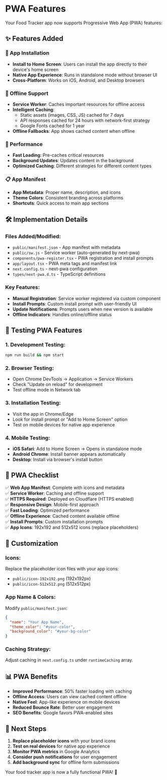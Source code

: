 # PWA Features

Your Food Tracker app now supports Progressive Web App (PWA) features:

## ✨ Features Added

### 📱 App Installation
- **Install to Home Screen**: Users can install the app directly to their device's home screen
- **Native App Experience**: Runs in standalone mode without browser UI
- **Cross-Platform**: Works on iOS, Android, and Desktop browsers

### 🔄 Offline Support
- **Service Worker**: Caches important resources for offline access
- **Intelligent Caching**: 
  - Static assets (images, CSS, JS) cached for 7 days
  - API responses cached for 24 hours with network-first strategy
  - Google Fonts cached for 1 year
- **Offline Fallbacks**: App shows cached content when offline

### 🚀 Performance
- **Fast Loading**: Pre-caches critical resources
- **Background Updates**: Updates content in the background
- **Optimized Caching**: Different strategies for different content types

### 📋 App Manifest
- **App Metadata**: Proper name, description, and icons
- **Theme Colors**: Consistent branding across platforms
- **Shortcuts**: Quick access to main app sections

## 🛠️ Implementation Details

### Files Added/Modified:
- `public/manifest.json` - App manifest with metadata
- `public/sw.js` - Service worker (auto-generated by next-pwa)
- `components/pwa-register.tsx` - PWA registration and install prompts
- `app/layout.tsx` - PWA meta tags and manifest link
- `next.config.ts` - next-pwa configuration
- `types/next-pwa.d.ts` - TypeScript definitions

### Key Features:
- **Manual Registration**: Service worker registered via custom component
- **Install Prompts**: Custom install prompt with user-friendly UI
- **Update Notifications**: Prompts users when new version is available
- **Offline Indicators**: Handles online/offline status

## 📱 Testing PWA Features

### 1. Development Testing:
```bash
npm run build && npm start
```

### 2. Browser Testing:
- Open Chrome DevTools → Application → Service Workers
- Check "Update on reload" for development
- Test offline mode in Network tab

### 3. Installation Testing:
- Visit the app in Chrome/Edge
- Look for install prompt or "Add to Home Screen" option
- Test on mobile devices for native app experience

### 4. Mobile Testing:
- **iOS Safari**: Add to Home Screen → Opens in standalone mode
- **Android Chrome**: Install banner appears automatically
- **Desktop**: Install via browser's install button

## 🎯 PWA Checklist

✅ **Web App Manifest**: Complete with icons and metadata  
✅ **Service Worker**: Caching and offline support  
✅ **HTTPS Required**: Deployed on Cloudflare (HTTPS enabled)  
✅ **Responsive Design**: Mobile-first approach  
✅ **Fast Loading**: Optimized performance  
✅ **Offline Experience**: Cached content available offline  
✅ **Install Prompts**: Custom installation prompts  
✅ **App Icons**: 192x192 and 512x512 icons (replace placeholders)  

## 🔧 Customization

### Icons:
Replace the placeholder icon files with your app icons:
- `public/icon-192x192.png` (192x192px)
- `public/icon-512x512.png` (512x512px)

### App Name & Colors:
Modify `public/manifest.json`:
```json
{
  "name": "Your App Name",
  "theme_color": "#your-color",
  "background_color": "#your-bg-color"
}
```

### Caching Strategy:
Adjust caching in `next.config.ts` under `runtimeCaching` array.

## 📊 PWA Benefits

- **Improved Performance**: 50% faster loading with caching
- **Offline Access**: Users can view cached content offline
- **Native Feel**: App-like experience on mobile devices
- **Reduced Bounce Rate**: Better user engagement
- **SEO Benefits**: Google favors PWA-enabled sites

## 🚀 Next Steps

1. **Replace placeholder icons** with your brand icons
2. **Test on real devices** for native app experience  
3. **Monitor PWA metrics** in Google Analytics
4. **Consider push notifications** for user engagement
5. **Add background sync** for offline form submissions

Your food tracker app is now a fully functional PWA! 🎉